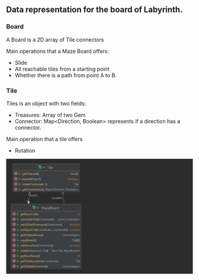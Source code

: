 ## Data representation for the board of Labyrinth.

### Board

A Board is a 2D array of Tile connectors

Main operations that a Maze Board offers:

- Slide
- All reachable tiles from a starting point
- Whether there is a path from point A to B.

### Tile

Tiles is an object with two fields:

- Treasures: Array of two Gem
- Connector: Map<Direction, Boolean> represents if a direction has a connector.

Main operation that a tile offers

- Rotation

![img.png](img.png)